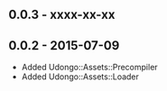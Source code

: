 0.0.3 - xxxx-xx-xx
--


0.0.2 - 2015-07-09
--
* Added Udongo::Assets::Precompiler
* Added Udongo::Assets::Loader
